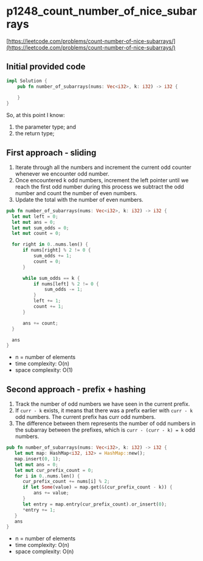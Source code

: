 # p1248_count_number_of_nice_subarrays
[https://leetcode.com/problems/count-number-of-nice-subarrays/](https://leetcode.com/problems/count-number-of-nice-subarrays/)

## Initial provided code
```Rust
impl Solution {
    pub fn number_of_subarrays(nums: Vec<i32>, k: i32) -> i32 {
      
    }
}
```

So, at this point I know:
1. the parameter type; and
2. the return type;

## First approach - sliding 

1. Iterate through all the numbers and increment the current odd counter whenever we encounter odd number.
2. Once encountered k odd numbers, increment the left pointer until we reach the first odd number during this process we subtract the odd number and count the number of even numbers.
3. Update the total with the number of even numbers.

```Rust
pub fn number_of_subarrays(nums: Vec<i32>, k: i32) -> i32 {
  let mut left = 0;
  let mut ans = 0;
  let mut sum_odds = 0;
  let mut count = 0;

  for right in 0..nums.len() {
      if nums[right] % 2 != 0 {
          sum_odds += 1;
          count = 0;
      }

      while sum_odds == k {
          if nums[left] % 2 != 0 {
              sum_odds -= 1;
          }
          left += 1;
          count += 1;
      }

      ans += count;
  }

  ans
}
```

- n = number of elements
- time complexity: O(n)
- space complexity: O(1)


## Second approach - prefix + hashing 

1. Track the number of odd numbers we have seen in the current prefix. 
2. If `curr - k` exists, it means that there was a prefix earlier with `curr - k` odd numbers. The current prefix has curr odd numbers.
3. The difference between them represents the number of odd numbers in the subarray between the prefixes, which is `curr - (curr - k) = k` odd numbers.


```Rust
pub fn number_of_subarrays(nums: Vec<i32>, k: i32) -> i32 {
   let mut map: HashMap<i32, i32> = HashMap::new();
   map.insert(0, 1);
   let mut ans = 0;
   let mut cur_prefix_count = 0;
   for i in 0..nums.len() {
      cur_prefix_count += nums[i] % 2;
      if let Some(value) = map.get(&(cur_prefix_count - k)) {
          ans += value;
      }
      let entry = map.entry(cur_prefix_count).or_insert(0);
      *entry += 1;
   }
   ans
}
```

- n = number of elements
- time complexity: O(n)
- space complexity: O(n)